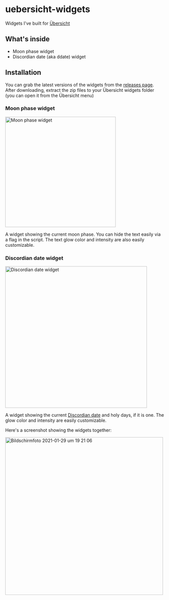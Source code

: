 # uebersicht-widgets
Widgets I've built for [Übersicht](http://tracesof.net/uebersicht/)

## What's inside

* Moon phase widget
* Discordian date (aka ddate) widget

## Installation

You can grab the latest versions of the widgets from the [releases page](https://github.com/hpcodecraft/uebersicht-widgets/releases/latest). After downloading, extract the zip files to your Übersicht widgets folder (you can open it from the Übersicht menu)
### Moon phase widget

<img width="350" alt="Moon phase widget" src="https://user-images.githubusercontent.com/1476865/106313584-bc49b500-6268-11eb-8da3-95c23833e99e.png">

A widget showing the current moon phase. You can hide the text easily via a flag in the script. The text glow color and intensity are also easily customizable.

### Discordian date widget

<img width="449" alt="Discordian date widget" src="https://user-images.githubusercontent.com/1476865/106313754-fdda6000-6268-11eb-94ff-f900ae57a464.png">

A widget showing the current [Discordian date](https://en.wikipedia.org/wiki/Discordian_calendar) and holy days, if it is one. The glow color and intensity are easily customizable.


Here's a screenshot showing the widgets together:

<img width="500" alt="Bildschirmfoto 2021-01-29 um 19 21 06" src="https://user-images.githubusercontent.com/1476865/106314005-67f30500-6269-11eb-938a-81736c84bea1.png">
